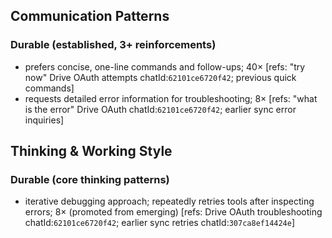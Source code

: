 ## Communication Patterns
### Durable (established, 3+ reinforcements)
- prefers concise, one-line commands and follow-ups; 40× [refs: "try now" Drive OAuth attempts chatId:`62101ce6720f42`; previous quick commands]
- requests detailed error information for troubleshooting; 8× [refs: "what is the error" Drive OAuth chatId:`62101ce6720f42`; earlier sync error inquiries]

## Thinking & Working Style
### Durable (core thinking patterns)
- iterative debugging approach; repeatedly retries tools after inspecting errors; 8× (promoted from emerging) [refs: Drive OAuth troubleshooting chatId:`62101ce6720f42`; earlier sync retries chatId:`307ca8ef14424e`]